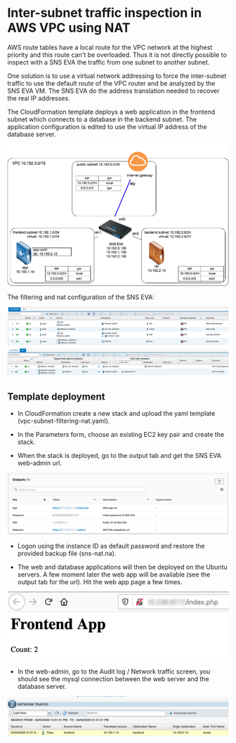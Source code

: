 
# Inter-subnet traffic inspection in AWS VPC using NAT

AWS route tables have a local route for the VPC network at the highest priority and this route can't be overloaded. Thus it is not directly possible to inspect with a SNS EVA the traffic from one subnet to another subnet.

One solution is to use a virtual network addressing to force the inter-subnet traffic to use the default route of the VPC router and be analyzed by the SNS EVA VM. The SNS EVA do the address translation needed to recover the real IP addresses.

The CloudFormation template deploys a web application in the frontend subnet which connects to a database in the backend subnet. The application configuration is edited to use the virtual IP address of the database server.

![aws](img/awsnat.png)

The filtering and nat configuration of the SNS EVA:

![filter](img/filter2.png)
![nat](img/nat2.png)


## Template deployment

- In CloudFormation create a new stack and upload the yaml template (vpc-subnet-filtering-nat.yaml).

- In the Parameters form, choose an existing EC2 key pair and create the stack.

- When the stack is deployed, go to the output tab and get the SNS EVA web-admin url.

![Output](img/output.png)

- Logon using the instance ID as default password and restore the provided backup file (sns-nat.na). 

- The web and database applications will then be deployed on the Ubuntu servers. A few moment later the web app will be available (see the output tab for the url). Hit the web app page a few times.

![web-app](img/app.png)

- In the web-admin, go to the Audit log / Network traffic screen, you should see the mysql connection between the web server and the database server.

![log](img/log2.png)